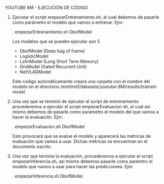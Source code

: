 YOUTUBE 8M - EJECUCIÓN DE CÓDIGO

1. Ejecutar el script empezarEntrenamiento.sh, al cual debemos de pasarle como parámetro el modelo que vamos a entrenar. Ejm:

   . empezarEntrenamiento.sh DbofModel

   Los modelos que se pueden ejecutar son 5
    - DbofModel (Deep bag of frame)
    - LogisticModel
    - LstmModel (Long Short Term Memory)
    - GruModel (Gated Recurrent Unit)
    - NetVLADModel
    
   Este codigo automáticamente creará una carpeta con el nombre del modelo en el directorio /mnt/md1/datasets/youtube-8M/results/trained-model
   
2. Una vez que se terminó de ejecutar el script de entrenamiento procederemos a ejecutar el script empezarEvaluacion.sh, al cual así mismo debemos de pasarle como parámetro el modelo del que vamos a hacer la evaluación. Ejm:
    
      . empezarEvaluacion.sh DbofModel
      
   Esto provocará que se evalue el modelo y aparecerá las métricas de evaluación que vamos a usar. Dichas métricas se encuentran en el documento escrito.
   
3. Una vez que termine la evaluación, procederemos a ejecutar el script empezarInferencia.sh, asi mismo debemos pasarle como parémtro el modelo que vamos a usar para hacer las predicciones. Ejm:

      . empezarInferencia.sh DbofModel

